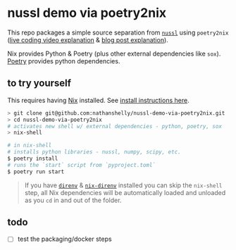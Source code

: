 # nussl demo via poetry2nix

This repo packages a simple source separation from [`nussl`](https://github.com/nussl/nussl) using `poetry2nix` ([live coding video explanation](https://www.youtube.com/watch?v=TbIHRHy7_JM) & [blog post explanation](https://www.tweag.io/blog/2020-08-12-poetry2nix/)).

Nix provides Python & Poetry (plus other external dependencies like `sox`). [Poetry](https://python-poetry.org/) provides python dependencies.

## to try yourself

This requires having [Nix](https://nixos.org/) installed. See [install instructions here](https://nixos.org/download.html#nix-quick-install).

```bash
> git clone git@github.com:nathanshelly/nussl-demo-via-poetry2nix.git
> cd nussl-demo-via-poetry2nix
# activates new shell w/ external dependencies - python, poetry, sox
> nix-shell

# in nix-shell
# installs python libraries - nussl, numpy, scipy, etc.
$ poetry install
# runs the `start` script from `pyproject.toml`
$ poetry run start
```

> If you have [`direnv`](https://direnv.net/) & [`nix-direnv`](https://github.com/nix-community/nix-direnv) installed you can skip the `nix-shell` step, all Nix dependencies will be automatically loaded and unloaded as you `cd` in and out of the folder.

## todo

- [ ] test the packaging/docker steps
